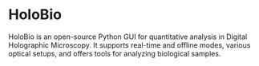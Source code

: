 # HoloBio
HoloBio is an open-source Python GUI for quantitative analysis in Digital Holographic Microscopy. It supports real-time and offline modes, various optical setups, and offers tools for analyzing biological samples.

